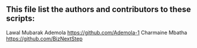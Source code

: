 ## This file list the authors and contributors to these scripts:

Lawal Mubarak Ademola https://github.com/Ademola-1
Charmaine Mbatha https://github.com/BizNextStep	
